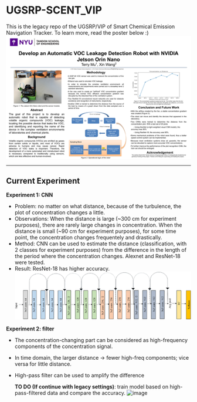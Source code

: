 # UGSRP-SCENT_VIP
This is the legacy repo of the UGSRP/VIP of Smart Chemical Emission Navigation Tracker. To learn more, read the poster below :) 
![alt text](poster.png "The poster of the project with some introductions.")

--------------------------------------------------------------------------------------------------------------------------------------------

[Slides]: https://docs.google.com/presentation/d/1nJ5NMHCmSZ70E_cCKt26Tx2ByKMZNVuDWHEpPymi9z0/edit?usp=sharing

## Current Experiment

**Experiment 1: CNN**
- Problem: no matter on what distance, because of the turbulence, the plot of concentration changes a little.
- Observations: When the distance is large (~300 cm for experiment purposes), there are rarely large changes in concentration.
                When the distance is small (~90 cm for experiment purposes), for some time point, the concentration changes frequentely and drastically.
- Method: CNN can be used to estimate the distance (classification, with 2 classes for experiment purposes) from the difference in the length of the period where the concentration changes.
  Alexnet and ResNet-18 were tested.
- Result: ResNet-18 has higher accuracy.
![alt text](Original-ResNet-18-Architecture.png)

**Experiment 2: filter**
- The concentration-changing part can be considered as high-frequency components of the concentration signal.
- In time domain, the larger distance -> fewer high-freq components; vice versa for little distance.
- High-pass filter can be used to amplify the difference

  **TO DO (If continue with legacy settings)**: train model based on high-pass-filtered data and compare the accuracy.
![image](https://github.com/user-attachments/assets/e453938d-69da-4630-a6ac-02ec928e02cc)
